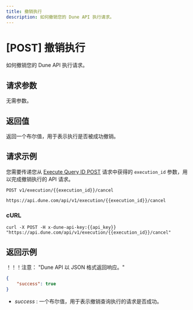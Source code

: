 ```yaml
---
title: 撤销执行
description: 如何撤销您的 Dune API 执行请求。
---
```


# [POST] 撤销执行

如何撤销您的 Dune API 执行请求。

## 请求参数

无需参数。

## 返回值

返回一个布尔值，用于表示执行是否被成功撤销。

## 请求示例

您需要传递您从 [Execute Query ID POST](execute-query-id.md) 请求中获得的 `execution_id` 参数，用以完成撤销执行的 API 请求。

```
POST v1/execution/{{execution_id}}/cancel

https://api.dune.com/api/v1/execution/{{execution_id}}/cancel
```

### cURL

```
curl -X POST -H x-dune-api-key:{{api_key}} "https://api.dune.com/api/v1/execution/{{execution_id}}/cancel"
```

## 返回示例

！！！注意： "Dune API 以 JSON 格式返回响应。"

```json
{
    "success": true
}
```

 - *success* : 一个布尔值，用于表示撤销查询执行的请求是否成功。